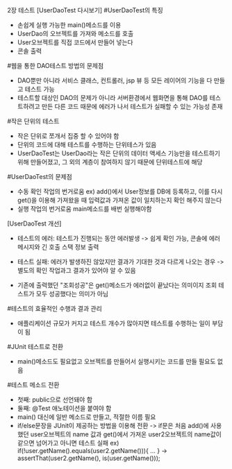 2장 테스트
[UserDaoTest 다시보기]
#UserDaoTest의 특징 
- 손쉽게 실행 가능한 main()메소드를 이용
- UserDao의 오브젝트를 가져와 메소드를 호출 
- User오브젝트를 직접 코드에서 만들어 넣는다
- 콘솔 출력

#웹을 통한 DAO테스트 방법의 문제점
- DAO뿐만 아니라 서비스 클래스, 컨트롤러, jsp 뷰 등 모든 레이어의 기능을 다 만들고 테스트 가능
- 테스트할 대상인 DAO의 문제가 아니라 서버환경에서 웹화면을 통해 DAO를 테스트하려고 만든 다른 코드 때문에 에러가 나서 테스트가 실패할 수 있는 가능성 존재

#작은 단위의 테스트
- 작은 단위로 쪼개서 집중 할 수 있어야 함
- 단위의 코드에 대해 테스트를 수행하는 단위테스가 있음
- UserDaoTest는 UserDao라는 작은 단위의 데이터 액세스 기능만을 테스트하기 위해 만들어졌고, 그 외의 계층이 참여하지 않기 때문에 단위테스트에 해당

#UserDaoTest의 문제점
- 수동 확인 작업의 번거로움 ex) add()에서 User정보를 DB에 등록하고, 이를 다시 get()을 이용해 가져왔을 때 입력값과 가져온 값이 일치하는지 확인 해주지 않는다
- 실행 작업의 번거로움 main메소드를 배번 실행해야함

[UserDaoTest 개선]
- 테스트의 에러: 테스트가 진행되는 동안 에러발생 -> 쉽게 확인 가능, 콘솔에 에러 메시지와 긴 호출 스택 정보 출력
- 테스트 실패: 에러가 발생하진 않았지만 결과가 기대한 것과 다르게 나오는 경우 -> 별도의 확인 작업과그 결과가 있어야 알 수 있음

- 기존에 출력했던 "조회성공"은 get()메소드가 에러없이 끝났다는 의미이지 조회 테스트가 모두 성공했다는 의미가 아님

#테스트의 효율적인 수행과 결과 관리
- 애플리케이션 규모가 커지고 테스트 개수가 많아지면 테스트를 수행하는 일이 부담이 됨

#JUnit 테스트로 전환
- main()메소드도 필요없고 오브젝트를 만들어서 실행시키는 코드를 만들 필요도 없음

#테스트 메소드 전환
- 첫째: public으로 선언돼야 함
- 둘째: @Test 애노테이션을 붙여야 함 
- main() 대신에 일반 메소드로 만들고, 적절한 이름 필요
- if/else문장을 JUnit이 제공하는 방법을 이용해 전환 -> if문은 처음 add()에 사용했던 user오브젝트의 name 값과 get()에서 가져온 user2오브젝트의 name값이 같으면 넘어가고 아니면 테스트 실패
  ex) if(!user.getName().equals(user2.getName())){ ... } -> assertThat(user2.getName(), is(user.getName()));
